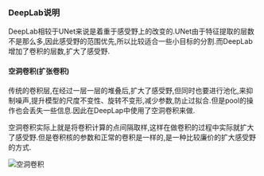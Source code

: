 ### DeepLab说明

DeepLab相较于UNet来说是着重于感受野上的改变的.UNet由于特征提取的层数不是那么多,因此感受野的范围优先,所以比较适合一些小目标的分割.而DeepLab增加了卷积的层数,扩大了感受野.

#### 空洞卷积(扩张卷积)

传统的卷积层,在经过一层一层的堆叠后,扩大了感受野,但同时也要进行池化,来抑制噪声,提升模型的尺度不变性、旋转不变形,减少参数,防止过拟合.但是pool的操作也会丢失一些信息.因此在DeepLap中使用了空洞卷积来做.

空洞卷积实际上就是将卷积计算的点间隔取样,这样在做卷积的过程中实际就扩大了感受野.但是卷积核的参数和正常的卷积是一样的,是一种比较廉价的扩大感受野的方式.

![空洞卷积](https://user-images.githubusercontent.com/28779173/202070837-eaba50d8-53a4-451d-9929-3980939c3b20.png)
